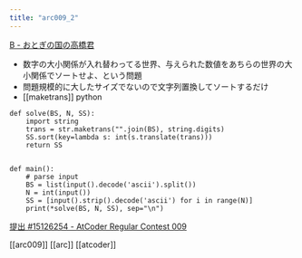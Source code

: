 ```yaml
---
title: "arc009_2"
---
```


[B - おとぎの国の高橋君](https://atcoder.jp/contests/arc009/tasks/arc009_2)
- 数字の大小関係が入れ替わってる世界、与えられた数値をあちらの世界の大小関係でソートせよ、という問題
- 問題規模的に大したサイズでないので文字列置換してソートするだけ
- [[maketrans]]
python

```
def solve(BS, N, SS):
    import string
    trans = str.maketrans("".join(BS), string.digits)
    SS.sort(key=lambda s: int(s.translate(trans)))
    return SS


def main():
    # parse input
    BS = list(input().decode('ascii').split())
    N = int(input())
    SS = [input().strip().decode('ascii') for i in range(N)]
    print(*solve(BS, N, SS), sep="\n")
```

[提出 #15126254 - AtCoder Regular Contest 009](https://atcoder.jp/contests/arc009/submissions/15126254)

[[arc009]]
[[arc]]
[[atcoder]]
